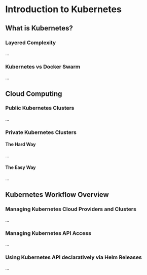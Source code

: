# Introduction to Kubernetes

## What is Kubernetes?

### Layered Complexity

...

### Kubernetes vs Docker Swarm

...

## Cloud Computing

### Public Kubernetes Clusters

...

### Private Kubernetes Clusters

#### The Hard Way

...

#### The Easy Way

...

## Kubernetes Workflow Overview

### Managing Kubernetes Cloud Providers and Clusters

...

### Managing Kubernetes API Access

...

### Using Kubernetes API declaratively via Helm Releases

...
